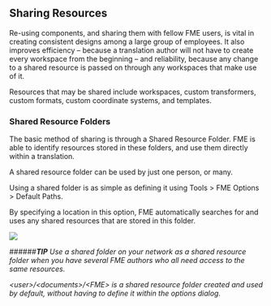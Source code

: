 ## Sharing Resources ##
Re-using components, and sharing them with fellow FME users, is vital in creating consistent designs among a large group of employees. It also improves efficiency – because a translation author will not have to create every workspace from the beginning – and reliability, because any change to a shared resource is passed on through any workspaces that make use of it.

Resources that may be shared include workspaces, custom transformers, custom formats, custom coordinate systems, and templates.

### Shared Resource Folders ###

The basic method of sharing is through a Shared Resource Folder. FME is able to identify resources stored in these folders, and use them directly within a translation.

A shared resource folder can be used by just one person, or many.

Using a shared folder is as simple as defining it using Tools > FME Options > Default Paths.

By specifying a location in this option, FME automatically searches for and uses any shared resources that are stored in this folder.

![](https://raw.githubusercontent.com/FMEEvangelist/FME-Desktop-Basic-Training-Manual-Images/master/Img3.52.SharedFMEFolders.jpg)

######***TIP***
*Use a shared folder on your network as a shared resource folder when you have several FME authors who all need access to the same resources.*

*<user\>/<documents\>/<FME\> is a shared resource folder created and used by default, without having to define it within the options dialog.*